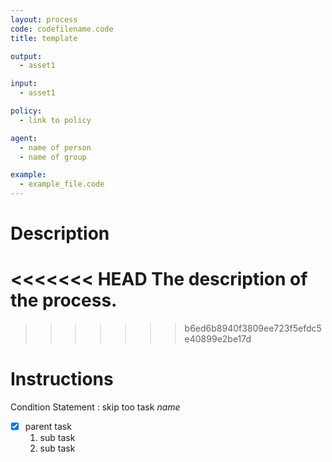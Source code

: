 ```yaml
---
layout: process
code: codefilename.code
title: template

output:
  - asset1

input:
  - asset1

policy:
  - link to policy

agent:
  - name of person
  - name of group

example:
  - example_file.code
---
```

Description
===========================================================================
<<<<<<< HEAD
The description of the process.
=======

>>>>>>> b6ed6b8940f3809ee723f5efdc5e40899e2be17d

Instructions
===========================================================================
Condition Statement
  : skip too task _name_

- [x] parent task
  1. sub task
  2. sub task
